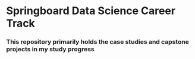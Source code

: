 # Springboard Data Science Career Track

### This repository primarily holds the case studies and capstone projects in my study progress 
